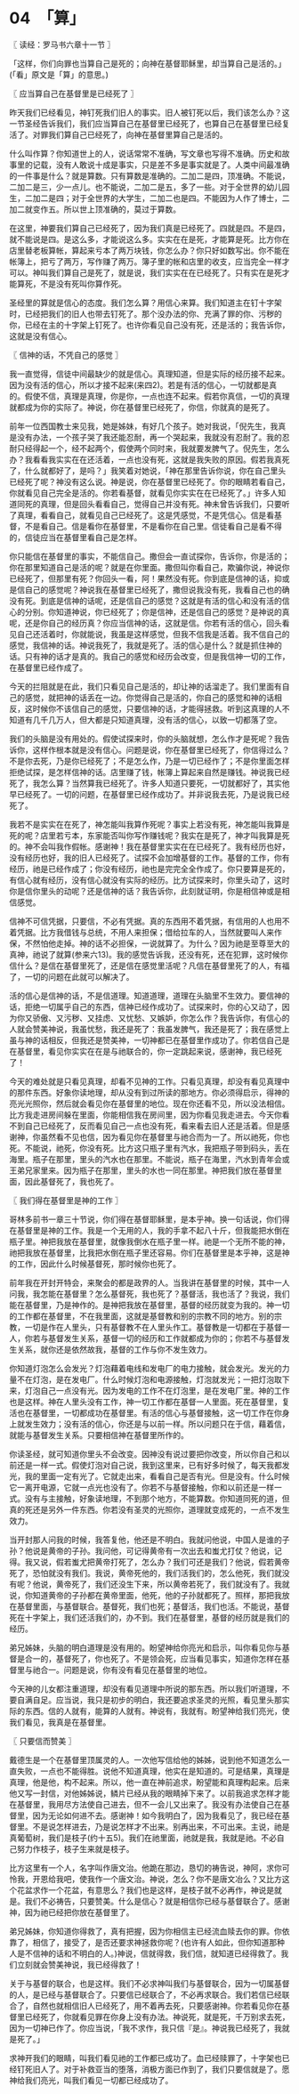 # 04　「算」



〖 读经：罗马书六章十一节 〗

「这样，你们向罪也当算自己是死的；向神在基督耶稣里，却当算自己是活的。」(「看」原文是「算」的意思。)



〖 应当算自己在基督里是已经死了 〗

昨天我们已经看见，神钉死我们旧人的事实。旧人被钉死以后，我们该怎么办？这一节圣经告诉我们，我们应当算自己在基督里已经死了，也算自己在基督里已经复活了。对罪我们算自己已经死了，向神在基督里算自己是活的。

什么叫作算？你知道世上的人，说话常常不准确，写文章也写得不准确。历史和故事里的记载，没有人敢说十成是事实，只是差不多是事实就是了。人类中间最准确的一件事是什么？就是算数。只有算数是准确的。二加二是四，顶准确。不能说，二加二是三，少一点儿。也不能说，二加二是五，多了一些。对于全世界的幼儿园生，二加二是四；对于全世界的大学生，二加二也是四。不能因为人作了博士，二加二就变作五。所以世上顶准确的，莫过于算数。

在这里，神要我们算自己已经死了，因为我们真是已经死了。四就是四。不是四，就不能说是四。是这么多，才能说这么多。实实在在是死，才能算是死。比方你在店里替老板算帐，算起来亏本了两万块钱，你怎么办？你只好如数写出。你不能在帐簿上，把亏了两万，写作赚了两万。簿子里的帐和店里的收支，应当完全一样才可以。神叫我们算自己是死了，就是说，我们实实在在已经死了。只有实在是死才能算死，不是没有死叫你算作死。

圣经里的算就是信心的态度。我们怎么算？用信心来算。我们知道主在钉十字架时，已经把我们的旧人也带去钉死了。那个没办法的你、充满了罪的你、污秽的你，已经在主的十字架上钉死了。也许你看见自己没有死，还是活的；我告诉你，这就是没有信心。



〖 信神的话，不凭自己的感觉 〗

我一直觉得，信徒中间最缺少的就是信心。真理知道，但是实际的经历接不起来。因为没有活的信心，所以才接不起来(来四2)。若是有活的信心，一切就都是真的。假使不信，真理是真理，你是你，一点也连不起来。假若你真信，一切的真理就都成为你的实际了。神说，你在基督里已经死了，你信，你就真的是死了。

前年一位西国教士来见我，她是姊妹，有好几个孩子。她对我说，「倪先生，我真是没有办法，一个孩子哭了我还能忍耐，再一个哭起来，我就没有忍耐了。我的忍耐只经得起一个，经不起两个，假使两个同时来，我就要发脾气了。倪先生，怎么办？我看看我实实在在还活着，一点也没有死，这就是我失败的原因。假若我真死了，什么就都好了，是吗？」我笑着对她说，「神在那里告诉你说，你在自己里头已经死了呢？神没有这么说。神是说，你在基督里已经死了。你的眼睛若看自己，你就看见自己完全是活的。你若看基督，就看见你实实在在已经死了。」许多人知道同死的真理，但是回头看看自己，觉得自己并没有死。神未曾告诉我们，只要听了真理，看看自己，就看见自己已经死了。这是凭感觉，不是凭信心。信是看基督，不是看自己。信是看你在基督里，不是看你在自己里。信徒看自己是看不得的，信徒应当在基督里看自己是怎样。

你只能信在基督里的事实，不能信自己。撒但会一直试探你，告诉你，你是活的；你在那里知道自己是活的呢？就是在你里面。撒但叫你看自己，欺骗你说，神说你已经死了，但那里有死？你回头一看，阿！果然没有死。你到底是信神的话，抑或是信自己的感觉呢？神说我在基督里已经死了，撒但说我没有死，我看自己也的确没有死。到底是信神的话呢，还是信自己的感觉？这就是有活的信心和没有活的信心的分别。你知道神说，你已经死了；你是信神，还是信自己的感觉？是神说的真呢，还是你自己的经历真？你应当信神的话，这就是信。你若有活的信心，回头看见自己还活着时，你就能说，我虽是这样感觉，但我不信我是活着。我不信自己的感觉，我信神的话。神说我死了，我就是死了。活的信心是什么？就是抓住神的话。只有神的话才是真的。我自己的感觉和经历会改变，但是我信神一切的工作，在基督里已经作成了。

今天的拦阻就是在此，我们只看见自己是活的，却让神的话溜走了。我们里面有自己的感觉，就把神的话丢在一边。你觉得自己是活的，你自己的感觉和神的话相反，这时候你不该信自己的感觉，只要信神的话，才能得拯救。听到这真理的人不知道有几千几万人，但大都是只知道真理，没有活的信心，以致一切都落了空。

我们的头脑是没有用处的。假使试探来时，你的头脑就想，怎么作才是死呢？我告诉你，这样作根本就是没有信心。问题是说，你在基督里已经死了，你信得过么？不是你去死，乃是你已经死了；不是怎么作，乃是一切已经作了；不是你里面怎样拒绝试探，是怎样信神的话。店里赚了钱，帐簿上算起来自然是赚钱。神说我已经死了，我怎么算？当然算我已经死了。许多人知道只要死，一切就都好了，其实他早已经死了。一切的问题，在基督里已经作成功了。并非说我去死，乃是说我已经死了。

我若不是实实在在死了，神怎能叫我算作死呢？事实上若没有死，神怎能叫我算是死的呢？店里若亏本，东家能否叫你写作赚钱呢？我实在是死了，神才叫我算是死的。神不会叫我作假帐。感谢神！我在基督里实实在在已经死了。我有经历也好，没有经历也好，我的旧人已经死了。试探不会加增基督的工作。基督的工作，你有经历，祂是已经作成了；你没有经历，祂也是完完全全作成了。你只要算是死的，有信心就有经历，没有信心就没有实际的经历。比方试探来时，你里头动了，这时你是信你里头的动呢？还是信神的话？我告诉你，此刻就证明，你是相信神或是相信感觉。

信神不可信凭据，只要信，不必有凭据。真的东西用不着凭据，有信用的人也用不着凭据。比方我借钱与总统，不用人来担保；借给拉车的人，当然就要叫人来作保，不然怕他走掉。神的话不必担保，一说就算了。为什么？因为祂是至尊至大的真神，祂说了就算(参来六13)。我的感觉告诉我，还没有死，还在犯罪，这时候你信什么？是信在基督里死了，还是信在感觉里活呢？凡信在基督里死了的人，有福了，一切的问题在此就可以解决了。

活的信心是信神的话，不是信道理。知道道理，道理在头脑里不生效力。要信神的话，拒绝一切属乎自己的东西，信神已经作成功了。试探来时，你的心又动了，因为你又骄傲、又污秽、又挂虑、又忧愁、又嫉妒，你怎么作？我告诉你，有信心的人就会赞美神说，我虽忧愁，我还是死了：我虽发脾气，我还是死了；我在感觉上虽与神的话相反，但我还是赞美神，一切神都已在基督里作成功了。你若信自己是在基督里，看见你实实在在是与祂联合的，你一定跳起来说，感谢神，我已经死了！

今天的难处就是只看见真理，却看不见神的工作。只看见真理，却没有看见真理中的那件东西。好象你读地理，却从没有到过所读的那地方。你必须得启示，得神的亮光光照你，然后就会看见你在基督里的地位。现在你还看不见，所以没法相信。比方我走进房间躲在里面，你能相信我在房间里，因为你看见我走进去。今天你看不到自己已经死了，反而看见自己一点也没有死，看来看去旧人还是活着。但是感谢神，你虽然看不见也信，因为看见你在基督里与祂合而为一了。所以祂死，你也死。不能说，祂死，你没有死。比方这只瓶子里有汽水，我把瓶子带到码头，丢在海里。瓶子在那里，里头的汽水也在那里。不能说，瓶子在海里，汽水到青年会或王弟兄家里来。因为瓶子在那里，里头的水也一同在那里。神把我们放在基督里面，因此基督死了，我也死了。



〖 我们得在基督里是神的工作 〗

哥林多前书一章三十节说，你们得在基督耶稣里，是本乎神。换一句话说，你们得在基督里是神的工作。我是一个无用的人，我的手拿不起八十斤，但我能把水倒在瓶子里。神把我放在基督里，就像我倒水在瓶子里一样。祂是一个无所不能的神，祂把我放在基督里，比我把水倒在瓶子里还容易。你们在基督里是本乎神，这是神的工作，因此什么时候基督死，那时候你也死了。

前年我在开封开特会，来聚会的都是政界的人。当我讲在基督里的时候，其中一人问我，我怎能在基督里？怎么基督死，我也死了？基督活，我也活了？我说，我们能在基督里，乃是神作的。是神把我放在基督里，基督的经历就变为我的。神一切的工作都在基督里，不在我里面，这就是基督教和别的宗教不同的地方。别的宗教，一切是作在人里头，只有基督教不在人里头作工。基督教是一切都在于基督一人，你若与基督发生关系，基督一切的经历和工作就都成为你的；你若不与基督发生关系，就你还是依然故我，基督的工作与你不发生效力。

你知道灯泡怎么会发光？灯泡藉着电线和发电厂的电力接触，就会发光。发光的力量不在灯泡，是在发电厂。什么时候灯泡和电源接触，灯泡就发光；一把灯泡取下来，灯泡自己一点没有光。因为发电的工作不在灯泡里，是在发电厂里。神的工作也是这样。神在人里头没有工作，神一切工作都在基督一人里面。死在基督里，复活也在基督里，一切都成功在基督里。有活的信心与基督接触，这一切工作在你身上就发生效力；没有活的信心，你还是与以前一样。所以问题只在于信，藉着信，就能与基督发生关系。只要相信神在基督里所作的。

你读圣经，就可知道你里头不会改变。因神没有说过要把你改变，所以你自己和以前还是一样一式。假使灯泡对自己说，我到这里来，已有好多时候了，每天我都发光，我的里面一定有光了。它就走出来，看看自己是否有光。但是没有。什么时候它一离开电源，它就一点光也没有了。你若不与基督接触，你和以前还是一样一式。没有与主接触，好象读地理，不到那个地方，不能算数。你知道同死的道，但真的死还是另外一件东西。你若没有圣灵的光照你，道理就变成死的，一点不发生效力。

当开封那人问我的时候，我答复他，他还是不明白。我就问他说，中国人是谁的子孙？他说是黄帝的子孙。我问他，可记得黄帝有一次出去和蚩尤打仗？他说，记得。我又说，假若蚩尤把黄帝打死了，怎么办？我们可还是我们？他说，假若黄帝死了，恐怕就没有我们。我说，黄帝死他的，我们活我们的，怎么他死，我们就没有呢？他说，黄帝死了，我们还没生下来，所以黄帝若死了，我们就没有了。我就说，你知道黄帝的子孙都在黄帝里面，他死，他的子孙就都死了。照样，那把我放在基督里面，与基督联合。基督死，我们也死；基督活，我们也活。不能说，基督死在十字架上，我们还活我们的，办不到。我们在基督里，基督的经历就是我们的经历。

弟兄姊妹，头脑的明白道理是没有用的。盼望神给你亮光和启示，叫你看见你与基督是合一的，基督死了，你也死了。不是领会死，应当看见事实，知道你怎样在基督里与祂合一。问题是说，你有没有看见在基督里的地位。

今天神的儿女都注重道理，却没有看见道理中所说的那东西。所以我们听道理，不要自满自足。应当说，我只是初步的明白，我还要追求圣灵的光照，看见里头那实际的东西。信的人就有，能算的人就有。神说有，我就有。盼望神给我们亮光，使我们看见，我真是在基督里。



〖 只要信而赞美 〗

戴德生是一个在基督里顶属灵的人。一次他写信给他的姊姊，说到他不知道怎么一直失败，一点也不能得胜。说他不知道真理，他实在是知道的。可是结果，真理是真理，他是他，构不起来。所以，他一直在神前追求，盼望能和真理构起来。后来他又写一封信，对他姊姊说，鳞片已经从我的眼睛掉下来了。以前我追求怎样才能在基督里，我用尽方法使自己进去，但不一会儿又出来了。我没有办法使自己在基督里，因为无论如何进不去。感谢神！如今我明白了，因为我看见了，我已经在基督里。不是说怎样进去，乃是说怎样才不出来。别再出来，不可出来。主说，祂是真葡萄树，我们是枝子(约十五5)。我们在祂里面，祂就是我，我就是祂。不必自己努力作枝子，枝子生来就是枝子。

比方这里有一个人，名字叫作唐文治。他跪在那边，恳切的祷告说，神阿，求你可怜我，开恩给我吧，使我作一个唐文治。神说，怎么？你不是唐文冶么？又比方这个花盆求作一个花盆，有意思么？我们也是这样，是枝子就不必再作，神说是就是。我们不必祷告，只要赞美。什么是信心？就是相信你已经与基督联合了。感谢神，因为祂已经把你放在基督里了。

弟兄姊妹，你知道你得救了，真有把握，因为你相信主已经流血赎去你的罪。你依靠了，相信了，接受了，是否还要求神拯救你呢？(也许有人如此，但你知道那种人是不信神的话和不明白的人。)神说，信就得救，我们信，就知道已经得救了。我们立刻就会赞美神说，我已经得救了！

关于与基督的联合，也是这样。我们不必求神叫我们与基督联合，因为一切属基督的人，是已经与基督联合了。只要信已经联合了，不必再求联合。我们若信已经联合了，自然也就相信旧人已经死了，用不着再去死，只要感谢神。你若看见你在基督里已经死了，你就看见罪在你身上没有办法。神说死，就是死，千万别求去死，因为一切神已作了。你应当说，「我不求作，我只信『是』。神说我已经死了，我就是死了。」

求神开我们的眼睛，叫我们看见祂的工作都已成功了。血已经赎罪了，十字架也已经钉死旧人了。对于补救亚当的堕落，消极方面已作到了，我们只要信就是了。愿神给我们亮光，叫我们看见一切都已经成功了。

